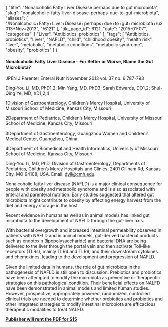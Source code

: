 {
    "title": "Nonalcoholic Fatty Liver Disease perhaps due to gut microbiota",
    "slug": "nonalcoholic-fatty-liver-disease-perhaps-due-to-gut-microbiota",
    "aliases": [
        "/Nonalcoholic+Fatty+Liver+Disease+perhaps+due+to+gut+microbiota+\u2013+Nov+2013",
        "/6121"
    ],
    "tiki_page_id": 6121,
    "date": "2015-01-07",
    "categories": [
        "Liver",
        "Antibiotics, probiotics"
    ],
    "tags": [
        "Antibiotics, probiotics",
        "Liver",
        "NAFLD",
        "child",
        "childhood obesity",
        "health risk",
        "liver",
        "metabolic",
        "metabolic conditions",
        "metabolic syndrome",
        "obesity",
        "probiotics"
    ]
}


#### Nonalcoholic Fatty Liver Disease – For Better or Worse, Blame the Gut Microbiota?

JPEN J Parenter Enteral Nutr November 2013 vol. 37 no. 6 787-793 

Ding-You Li, MD, PhD1,2; Min Yang, MD, PhD3; Sarah Edwards, DO1,2; Shui-Qing Ye, MD; hD1,2,4

1Division of Gastroenterology, Children’s Mercy Hospital, University of Missouri School of Medicine, Kansas City, Missouri

2Department of Pediatrics, Children’s Mercy Hospital, University of Missouri School of Medicine, Kansas City, Missouri

3Department of Gastroenterology, Guangzhou Women and Children’s Medical Center, Guangzhou, China

4Department of Biomedical and Health Informatics, University of Missouri School of Medicine, Kansas City, Missouri

Ding-You Li, MD, PhD, Division of Gastroenterology, Departments of Pediatrics, Children’s Mercy Hospitals and Clinics, 2401 Gillham Rd, Kansas City, MO 64108, USA. Email: dyli@cmh.edu.

Nonalcoholic fatty liver disease (NAFLD) is a major clinical consequence for people with obesity and metabolic syndrome and is also associated with enteral and parenteral nutrition. Early studies suggested that altered gut microbiota might contribute to obesity by affecting energy harvest from the diet and energy storage in the host. 

Recent evidence in humans as well as in animal models has linked gut microbiota to the development of NAFLD through the gut-liver axis. 

With bacterial overgrowth and increased intestinal permeability observed in patients with NAFLD and in animal models, gut-derived bacterial products such as endotoxin (lipopolysaccharide) and bacterial DNA are being delivered to the liver through the portal vein and then activate Toll-like receptors (TLRs), mainly TLR4 and TLR9, and their downstream cytokines and chemokines, leading to the development and progression of NAFLD. 

Given the limited data in humans, the role of gut microbiota in the pathogenesis of NAFLD is still open to discussion. Prebiotics and probiotics have been attempted to modify the microbiota as preventive or therapeutic strategies on this pathological condition. Their beneficial effects on NALFD have been demonstrated in animal models and limited human studies. However, prospective, appropriately powered, randomized, controlled clinical trials are needed to determine whether prebiotics and probiotics and other integrated strategies to modify intestinal microbiota are efficacious therapeutic modalities to treat NALFD.

 **[Publisher will rent the PDF for $15](http://pen.sagepub.com/content/37/6/787.full.pdf+html)**